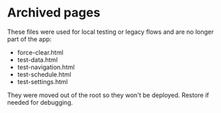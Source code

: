 # Archived pages

These files were used for local testing or legacy flows and are no longer part of the app:

- force-clear.html
- test-data.html
- test-navigation.html
- test-schedule.html
- test-settings.html

They were moved out of the root so they won't be deployed. Restore if needed for debugging.
